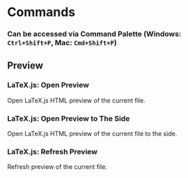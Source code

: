 # Commands

### Can be accessed via Command Palette (Windows: `Ctrl+Shift+P`, Mac: `Cmd+Shift+P`)

## Preview

### LaTeX.js: Open Preview

Open LaTeX.js HTML preview of the current file.

### LaTeX.js: Open Preview to The Side

Open LaTeX.js HTML preview of the current file to the side.

### LaTeX.js: Refresh Preview

Refresh preview of the current file.